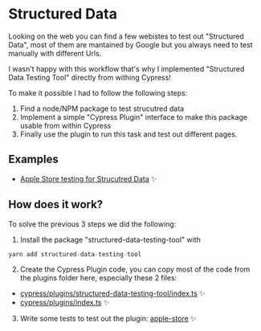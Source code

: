 # Structured Data

Looking on the web you can find a few webistes to test out "Structured Data", most of them are mantained by Google but you always need to test manually with different Urls.

I wasn't happy with this workflow that's why I implemented "Structured Data Testing Tool" directly from withing Cypress!

To make it possible I had to follow the following steps:

1. Find a node/NPM package to test strucutred data
2. Implement a simple "Cypress Plugin" interface to make this package usable from within Cypress
3. Finally use the plugin to run this task and test out different pages.

## Examples

- [Apple Store testing for Strucutred Data](./cypress/e2e/apple-store.cy.ts) ✨

## How does it work?

To solve the previous 3 steps we did the following:

1. Install the package "structured-data-testing-tool" with

```typescript
yarn add structured-data-testing-tool
```

2. Create the Cypress Plugin code, you can copy most of the code from the plugins folder here, especially these 2 files:

- [cypress/plugins/structured-data-testing-tool/index.ts](cypress/plugins/structured-data-testing-tool/index.ts) ✨
- [cypress/plugins/index.ts](cypress/plugins/index.ts) ✨

3. Write some tests to test out the plugin: [apple-store](./cypress/e2e/apple-store.cy.ts) ✨
